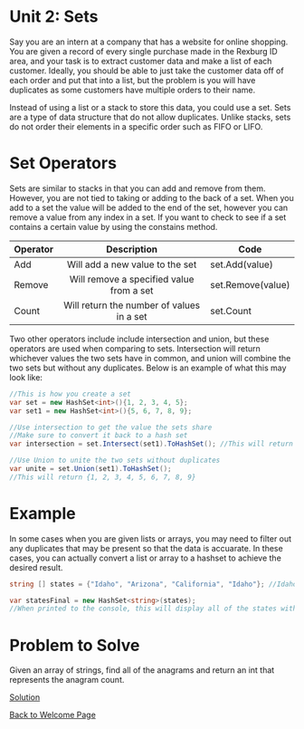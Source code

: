 # Unit 2: Sets

Say you are an intern at a company that has a website for online shopping. You are given a record of every single purchase made in the Rexburg ID area, and your task is to extract customer data and make a list of each customer. Ideally, you should be able to just take the customer data off of each order and put that into a list, but the problem is you will have duplicates as some customers have multiple orders to their name. 

Instead of using a list or a stack to store this data, you could use a set. Sets are a type of data structure that do not allow duplicates. Unlike stacks, sets do not order their elements in a specific order such as FIFO or LIFO.

# Set Operators

Sets are similar to stacks in that you can add and remove from them. However, you are not tied to taking or adding to the back of a set. When you add to a set the value will be added to the end of the set, however you can remove a value from any index in a set. If you want to check to see if a set contains a certain value by using the constains method. 

| **Operator** |              **Description**              | **Code**          |
|--------------|:-----------------------------------------:|-------------------|
| Add          | Will add a new value to the set           | set.Add(value)    |
| Remove       | Will remove a specified value from a set  | set.Remove(value) |
| Count        | Will return the number of values in a set | set.Count         |

Two other operators include include intersection and union, but these operators are used when comparing to sets. Intersection will return whichever values the two sets have in common, and union will combine the two sets but without any duplicates. Below is an example of what this may look like:

```csharp 
//This is how you create a set
var set = new HashSet<int>(){1, 2, 3, 4, 5};
var set1 = new HashSet<int>(){5, 6, 7, 8, 9};

//Use intersection to get the value the sets share
//Make sure to convert it back to a hash set
var intersection = set.Intersect(set1).ToHashSet(); //This will return 5

//Use Union to unite the two sets without duplicates
var unite = set.Union(set1).ToHashSet();
//This will return {1, 2, 3, 4, 5, 6, 7, 8, 9}
```

# Example

In some cases when you are given lists or arrays, you may need to filter out any duplicates that may be present so that the data is accuarate. In these cases, you can actually convert a list or array to a hashset to achieve the desired result. 

```csharp
string [] states = {"Idaho", "Arizona", "California", "Idaho"}; //Idaho appears twice

var statesFinal = new HashSet<string>(states);
//When printed to the console, this will display all of the states without any duplicates
```
# Problem to Solve

Given an array of strings, find all of the anagrams and return an int that represents the anagram count.

[Solution](Program.cs)


[Back to Welcome Page](welcome.md)
